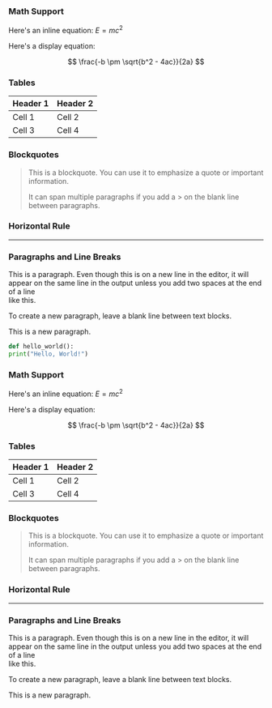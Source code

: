 <!-- Three backticks create a code block -->

### Math Support
<!-- Many Markdown processors support LaTeX-style math -->

Here's an inline equation: $E = mc^2$

Here's a display equation:

$$
\frac{-b \pm \sqrt{b^2 - 4ac}}{2a}
$$

### Tables

| Header 1 | Header 2 |
|----------|----------|
| Cell 1   | Cell 2   |
| Cell 3   | Cell 4   |

### Blockquotes

> This is a blockquote. You can use it to emphasize a quote or important information.
> 
> It can span multiple paragraphs if you add a > on the blank line between paragraphs.

### Horizontal Rule

---
<!-- Three hyphens create a horizontal rule -->

### Paragraphs and Line Breaks

This is a paragraph.
Even though this is on a new line in the editor,
it will appear on the same line in the output
unless you add two spaces at the end of a line  
like this.

To create a new paragraph, leave a blank line between text blocks.

This is a new paragraph.

```python
def hello_world():
print("Hello, World!")
```

<!-- Three backticks create a code block -->

### Math Support
<!-- Many Markdown processors support LaTeX-style math -->

Here's an inline equation: $E = mc^2$

Here's a display equation:

$$
\frac{-b \pm \sqrt{b^2 - 4ac}}{2a}
$$

### Tables

| Header 1 | Header 2 |
|----------|----------|
| Cell 1   | Cell 2   |
| Cell 3   | Cell 4   |

### Blockquotes

> This is a blockquote. You can use it to emphasize a quote or important information.
> 
> It can span multiple paragraphs if you add a > on the blank line between paragraphs.

### Horizontal Rule

---
<!-- Three hyphens create a horizontal rule -->

### Paragraphs and Line Breaks

This is a paragraph.
Even though this is on a new line in the editor,
it will appear on the same line in the output
unless you add two spaces at the end of a line  
like this.

To create a new paragraph, leave a blank line between text blocks.

This is a new paragraph.